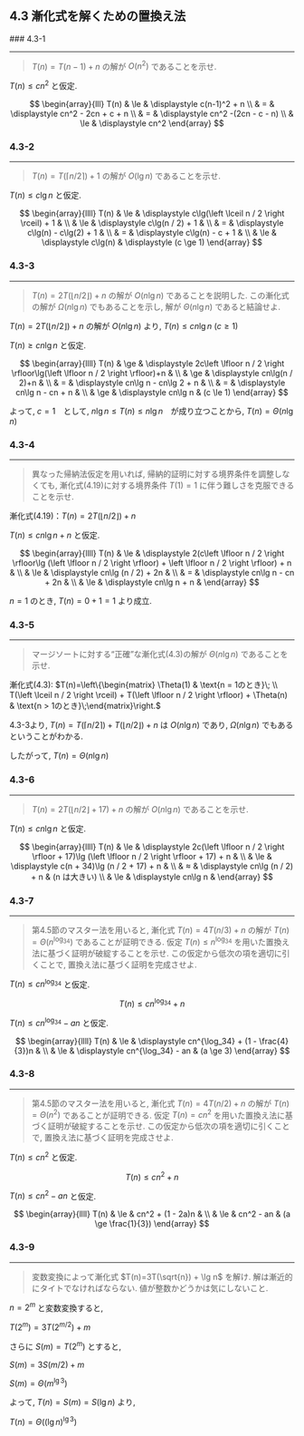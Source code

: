 ## 4.3 漸化式を解くための置換え法

### 4.3-1
***
> $T(n) = T(n-1) + n$ の解が $O(n^2)$ であることを示せ.

$T(n) \le cn^2$ と仮定.

$$
\begin{array}{lll}
T(n) & \le & \displaystyle c(n-1)^2 + n  \\
     &   = & \displaystyle cn^2 - 2cn + c + n \\
     &   = & \displaystyle cn^2 -(2cn - c - n) \\
     & \le & \displaystyle cn^2
\end{array}
$$

### 4.3-2
***
> $T(n) = T(\left \lceil n / 2 \right \rceil) + 1$ の解が $O(\lg n)$ であることを示せ.

$T(n) \le c\lg n$ と仮定.

$$
\begin{array}{llll}
T(n) & \le & \displaystyle c\lg(\left \lceil n / 2 \right \rceil) + 1 & \\
     & \le & \displaystyle c\lg(n / 2) + 1 & \\
     &  =  & \displaystyle c\lg(n) - c\lg(2) + 1 & \\
     & = & \displaystyle c\lg(n) - c + 1 & \\
     & \le & \displaystyle c\lg(n) & \displaystyle (c \ge 1)
\end{array}
$$

### 4.3-3
***
> $T(n) = 2T(\left \lfloor n / 2 \right \rfloor) + n$ の解が $O(n \lg n)$ であることを説明した. この漸化式の解が $\Omega(n \lg n)$ でもあることを示し, 解が $\Theta(n \lg n)$  であると結論せよ.

$T(n) = 2T(\left \lfloor n / 2 \right \rfloor) + n$ の解が $O(n \lg n)$ より, $T(n) \le cn \lg n$ $(c \ge 1)$

$T(n) \ge cn \lg n$ と仮定.

$$
\begin{array}{llll}
T(n) & \ge & \displaystyle 2c\left \lfloor n / 2 \right \rfloor\lg(\left \lfloor n / 2 \right \rfloor)+n & \\
     & \ge & \displaystyle cn\lg(n / 2)+n & \\
     &  =  & \displaystyle cn\lg n - cn\lg 2 + n & \\
     &  =  & \displaystyle cn\lg n - cn + n & \\
     & \ge & \displaystyle cn\lg n & (c \le 1)
\end{array}
$$

よって, $c = 1$　として, $n \lg n \le T(n) \le n \lg n$　が成り立つことから,  $T(n) = \Theta(n \lg n)$ 

### 4.3-4
***
> 異なった帰納法仮定を用いれば, 帰納的証明に対する境界条件を調整しなくても, 漸化式(4.19)に対する境界条件 $T(1)=1$ に伴う難しさを克服できることを示せ. 

漸化式(4.19)：$T(n) = 2T(\left \lfloor n / 2 \right \rfloor) + n$

$T(n) \le cn \lg n + n$ と仮定.

$$
\begin{array}{llll}
T(n) & \le & \displaystyle 2(c\left \lfloor n / 2 \right \rfloor\lg (\left \lfloor n / 2 \right \rfloor) + \left \lfloor n / 2 \right \rfloor) + n & \\
     & \le & \displaystyle cn\lg (n / 2) + 2n & \\
     & = & \displaystyle cn\lg n - cn + 2n & \\
     & \le & \displaystyle cn\lg n + n &
\end{array}
$$

$n = 1$ のとき, $T(n) = 0 + 1 = 1$ より成立.

### 4.3-5
***
> マージソートに対する“正確”な漸化式(4.3)の解が $\Theta(n\lg n)$ であることを示せ.

漸化式(4.3): $T(n)=\left\{\begin{matrix}  \Theta(1)  & \text{n = 1のとき}\;  \\ T(\left \lceil n / 2 \right \rceil) + T(\left \lfloor n / 2 \right \rfloor) + \Theta(n) & \text{n > 1のとき}\;\end{matrix}\right.$

4.3-3より, $T(n) = T(\left \lceil n / 2 \right \rceil) + T(\left \lfloor n / 2 \right \rfloor) + n$ は $O(n \lg n)$ であり, $\Omega(n \lg n)$ でもあるということがわかる.

したがって, $T(n) = \Theta(n\lg n)$

### 4.3-6
***
>  $T(n)=2T(\left \lfloor n/2 \right \rfloor + 17) + n$ の解が $O(n \lg n)$ であることを示せ. 

$T(n) \le cn\lg n$ と仮定.

$$
\begin{array}{llll}
T(n) & \le & \displaystyle 2c(\left \lfloor n / 2 \right \rfloor + 17)\lg (\left \lfloor n / 2 \right \rfloor + 17) + n & \\
     & \le & \displaystyle c(n + 34)\lg (n / 2 + 17) + n & \\
     & ≈ & \displaystyle cn\lg (n / 2) + n & (n は大きい) \\
     & \le & \displaystyle cn\lg n &
\end{array}
$$

### 4.3-7
***
> 第4.5節のマスター法を用いると, 漸化式 $T(n)=4T(n/3)+n$ の解が $T(n)=\Theta(n^{\log_34})$ であることが証明できる. 仮定 $T(n) \le n^{\log_34}$ を用いた置換え法に基づく証明が破綻することを示せ. この仮定から低次の項を適切に引くことで, 置換え法に基づく証明を完成させよ. 

$T(n) \le cn^{\log_34}$ と仮定.

$$
T(n) \le cn^{\log_34}+n
$$

$T(n) \le cn^{\log_34} - an$ と仮定.

$$
\begin{array}{llll}
T(n) & \le & \displaystyle cn^{\log_34} + (1 - \frac{4}{3})n & \\
     & \le & \displaystyle cn^{\log_34} - an & (a \ge 3)
\end{array}
$$

### 4.3-8
***
> 第4.5節のマスター法を用いると, 漸化式 $T(n)=4T(n/2)+n$ の解が $T(n)=\Theta(n^2)$ であることが証明できる. 仮定 $T(n)=cn^2$ を用いた置換え法に基づく証明が破綻することを示せ. この仮定から低次の項を適切に引くことで, 置換え法に基づく証明を完成させよ. 

$T(n) \le cn^2$ と仮定.

$$
T(n) \le cn^2+n
$$

$T(n) \le cn^2 - an$ と仮定.

$$
\begin{array}{llll}
T(n) & \le & cn^2 + (1 - 2a)n & \\
     & \le & cn^2 - an & (a \ge \frac{1}{3})
\end{array}
$$

### 4.3-9
***
> 変数変換によって漸化式 $T(n)=3T(\sqrt{n}) + \lg n$ を解け. 解は漸近的にタイトでなければならない. 値が整数かどうかは気にしないこと. 

$n=2^m$ と変数変換すると,

$T(2^m)=3T(2^{m/2}) + m$

さらに $S(m) = T(2^m)$ とすると,

$S(m) = 3S(m/2)+m$

$S(m) = \Theta(m^{\lg 3})$

よって, $T(n) = S(m) = S(\lg n)$ より,

$T(n) = \Theta((\lg n)^{\lg 3})$
